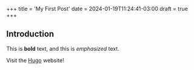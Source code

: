 +++
title = 'My First Post'
date = 2024-01-19T11:24:41-03:00
draft = true
+++
## Introduction

This is **bold** text, and this is *emphasized* text.

Visit the [Hugo](https://gohugo.io) website!